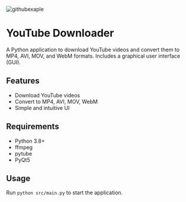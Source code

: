 
![githubexaple](https://github.com/user-attachments/assets/123d92b8-26d1-403c-af10-e4c2030057b3)

# YouTube Downloader

A Python application to download YouTube videos and convert them to MP4, AVI, MOV, and WebM formats. Includes a graphical user interface (GUI).

## Features
- Download YouTube videos
- Convert to MP4, AVI, MOV, WebM
- Simple and intuitive UI

## Requirements
- Python 3.8+
- ffmpeg
- pytube
- PyQt5

## Usage
Run `python src/main.py` to start the application.
